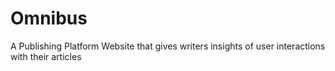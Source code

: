 # Omnibus
A Publishing Platform Website that gives writers insights of user interactions with their articles
